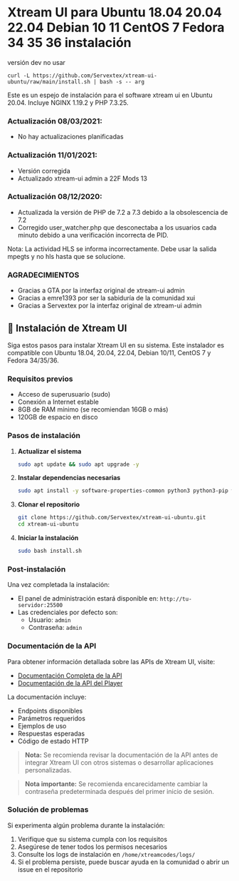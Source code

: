 # Xtream UI para Ubuntu 18.04 20.04 22.04 Debian 10 11 CentOS 7 Fedora 34 35 36 instalación

versión dev no usar

`curl -L https://github.com/Servextex/xtream-ui-ubuntu/raw/main/install.sh | bash -s -- arg`

Este es un espejo de instalación para el software xtream ui en Ubuntu 20.04.
Incluye NGINX 1.19.2 y PHP 7.3.25.

### Actualización 08/03/2021: ###
- No hay actualizaciones planificadas


### Actualización 11/01/2021: ###
- Versión corregida
- Actualizado xtream-ui admin a 22F Mods 13


### Actualización 08/12/2020: ###
- Actualizada la versión de PHP de 7.2 a 7.3 debido a la obsolescencia de 7.2
- Corregido user_watcher.php que desconectaba a los usuarios cada minuto debido a una verificación incorrecta de PID.

Nota: La actividad HLS se informa incorrectamente. Debe usar la salida mpegts y no hls hasta que se solucione.

### AGRADECIMIENTOS ###

- Gracias a GTA por la interfaz original de xtream-ui admin
- Gracias a emre1393 por ser la sabiduría de la comunidad xui
- Gracias a Servextex por la interfaz original de xtream-ui admin

## 🚀 Instalación de Xtream UI

Siga estos pasos para instalar Xtream UI en su sistema. Este instalador es compatible con Ubuntu 18.04, 20.04, 22.04, Debian 10/11, CentOS 7 y Fedora 34/35/36.

### Requisitos previos
- Acceso de superusuario (sudo)
- Conexión a Internet estable
- 8GB de RAM mínimo (se recomiendan 16GB o más)
- 120GB de espacio en disco

### Pasos de instalación

1. **Actualizar el sistema**
   ```bash
   sudo apt update && sudo apt upgrade -y
   ```

2. **Instalar dependencias necesarias**
   ```bash
   sudo apt install -y software-properties-common python3 python3-pip wget curl unzip git
   ```

3. **Clonar el repositorio**
   ```bash
   git clone https://github.com/Servextex/xtream-ui-ubuntu.git
   cd xtream-ui-ubuntu
   ```

4. **Iniciar la instalación**
   ```bash
   sudo bash install.sh
   ```

### Post-instalación

Una vez completada la instalación:
- El panel de administración estará disponible en: `http://tu-servidor:25500`
- Las credenciales por defecto son:
  - Usuario: `admin`
  - Contraseña: `admin`

### Documentación de la API

Para obtener información detallada sobre las APIs de Xtream UI, visite:
- [Documentación Completa de la API](https://servextex.github.io/xtream-ui-ubuntu/api_documentacion_completa.html)
- [Documentación de la API del Player](https://servextex.github.io/xtream-ui-ubuntu/player_api_documentacion.html)

La documentación incluye:
- Endpoints disponibles
- Parámetros requeridos
- Ejemplos de uso
- Respuestas esperadas
- Código de estado HTTP

> **Nota:** Se recomienda revisar la documentación de la API antes de integrar Xtream UI con otros sistemas o desarrollar aplicaciones personalizadas.

> **Nota importante:** Se recomienda encarecidamente cambiar la contraseña predeterminada después del primer inicio de sesión.

### Solución de problemas

Si experimenta algún problema durante la instalación:
1. Verifique que su sistema cumpla con los requisitos
2. Asegúrese de tener todos los permisos necesarios
3. Consulte los logs de instalación en `/home/xtreamcodes/logs/`
4. Si el problema persiste, puede buscar ayuda en la comunidad o abrir un issue en el repositorio


